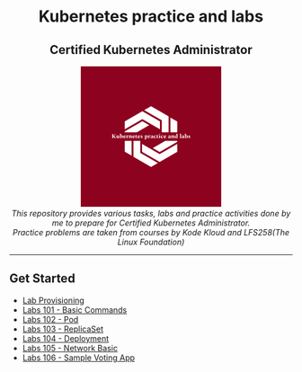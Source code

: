 <h1 align="center">Kubernetes practice and labs</h1>
<h2 align="center">Certified Kubernetes Administrator</h2>

<p align="center">
  <img src="images/favicon.png" alt="favicon" width="250px" height="250px"/>
  <br>
  <i>This repository provides various tasks, labs and practice activities done by me to prepare for Certified Kubernetes Administrator.
    <br>Practice problems are taken from courses by Kode Kloud and LFS258(The Linux Foundation)</i>
  <br>
</p>
<hr/>

## Get Started

- [Lab Provisioning](./lab-provisioning/README.md)
- [Labs 101 - Basic Commands](./labs-101-basic-commands/INDEX.md)
- [Labs 102 - Pod](./labs-102-pod/INDEX.md)
- [Labs 103 - ReplicaSet](./labs-103-replica-set/INDEX.md)
- [Labs 104 - Deployment](./labs-104-deployment/INDEX.md)
- [Labs 105 - Network Basic](./labs-105-network-basic/INDEX.md)
- [Labs 106 - Sample Voting App](./labs-106-sample-voting-app/README.md)